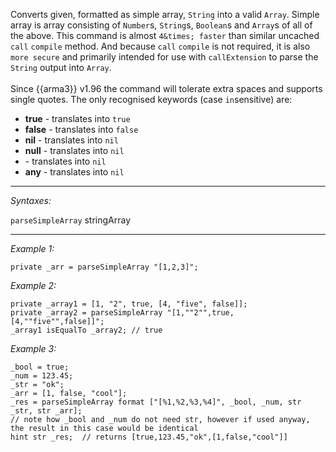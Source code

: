 Converts given, formatted as simple array, `String` into a valid `Array`. Simple array is array consisting of `Number`s, `String`s, `Boolean`s and `Array`s of all of the above.
This command is almost `4&times; faster` than similar uncached `call` `compile` method. And because `call` `compile` is not required, it is also `more secure` and primarily intended for use with `callExtension` to parse the `String` output into `Array`.<br>
<br>
Since {{arma3}} v1.96 the command will tolerate extra spaces and supports single quotes. The only recognised keywords (case `in`sensitive) are:
* **true** - translates into `true`
* **false** - translates into `false`
* **nil** - translates into `nil`
* **null** - translates into `nil`
* **<null>** - translates into `nil`
* **any** - translates into `nil`


---
*Syntaxes:*

`parseSimpleArray` stringArray

---
*Example 1:*

```sqf
private _arr = parseSimpleArray "[1,2,3]";
```

*Example 2:*

```sqf
private _array1 = [1, "2", true, [4, "five", false]];
private _array2 = parseSimpleArray "[1,""2"",true,[4,""five"",false]]";
_array1 isEqualTo _array2; // true
```

*Example 3:*

```sqf
_bool = true;
_num = 123.45;
_str = "ok";
_arr = [1, false, "cool"];
_res = parseSimpleArray format ["[%1,%2,%3,%4]", _bool, _num, str _str, str _arr];
// note how _bool and _num do not need str, however if used anyway, the result in this case would be identical
hint str _res;  // returns [true,123.45,"ok",[1,false,"cool"]]
```